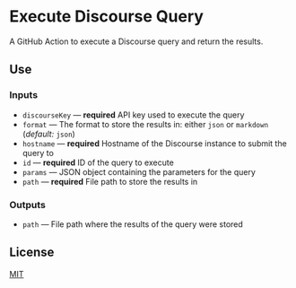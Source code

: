 # Execute Discourse Query

A GitHub Action to execute a Discourse query and return the results.

## Use

### Inputs

- `discourseKey` &mdash; **required** API key used to execute the query
- `format` &mdash; The format to store the results in: either `json` or `markdown` (_default:_ `json`)
- `hostname` &mdash; **required** Hostname of the Discourse instance to submit the query to
- `id` &mdash; **required** ID of the query to execute
- `params` &mdash; JSON object containing the parameters for the query
- `path` &mdash; **required** File path to store the results in

### Outputs

- `path` &mdash; File path where the results of the query were stored

## License

[MIT](LICENSE.md)
